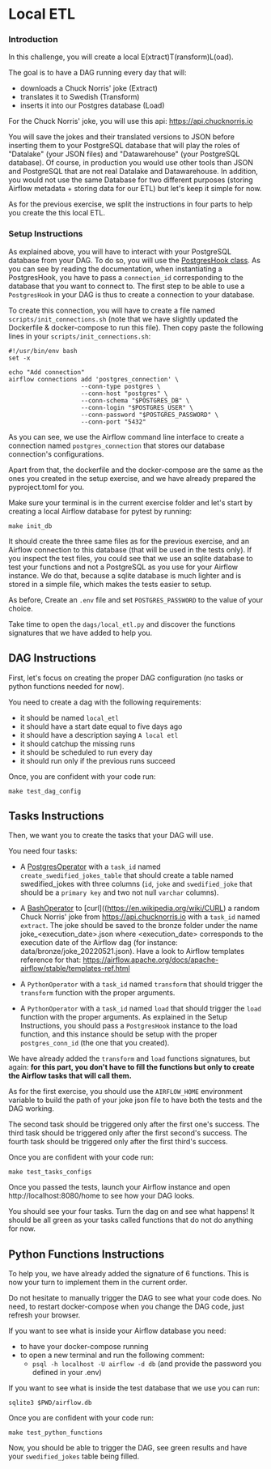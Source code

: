 # Local ETL

### Introduction

In this challenge, you will create a local E(xtract)T(ransform)L(oad).

The goal is to have a DAG running every day that will:
- downloads a Chuck Norris' joke (Extract)
- translates it to Swedish (Transform)
- inserts it into our Postgres database (Load)

For the Chuck Norris' joke, you will use this api: https://api.chucknorris.io

You will save the jokes and their translated versions to JSON before inserting them to your PostgreSQL database that will play the roles of "Datalake" (your JSON files) and "Datawarehouse" (your PostgreSQL database). Of course, in production you would use other tools than JSON and PostgreSQL that are not real Datalake and Datawarehouse. In addition, you would not use the same Database for two different purposes (storing Airflow metadata + storing data for our ETL) but let's keep it simple for now.

As for the previous exercise, we split the instructions in four parts to help you create the this local ETL.

### Setup Instructions

As explained above, you will have to interact with your PostgreSQL database from your DAG. To do so, you will use the [PostgresHook class](https://airflow.apache.org/docs/apache-airflow-providers-postgres/stable/_api/airflow/providers/postgres/hooks/postgres/index.html#module-airflow.providers.postgres.hooks.postgres). As you can see by reading the documentation, when instantiating a PostgresHook, you have to pass a `connection_id` corresponding to the database that you want to connect to. The first step to be able to use a `PostgresHook` in your DAG is thus to create a connection to your database.

To create this connection, you will have to create a file named `scripts/init_connections.sh` (note that we have slightly updated the Dockerfile & docker-compose to run this file). Then copy paste the following lines in your `scripts/init_connections.sh`:

```
#!/usr/bin/env bash
set -x

echo "Add connection"
airflow connections add 'postgres_connection' \
                    --conn-type postgres \
                    --conn-host "postgres" \
                    --conn-schema "$POSTGRES_DB" \
                    --conn-login "$POSTGRES_USER" \
                    --conn-password "$POSTGRES_PASSWORD" \
                    --conn-port "5432"
```

As you can see, we use the Airflow command line interface to create a connection named `postgres_connection` that stores our database connection's configurations.

Apart from that, the dockerfile and the docker-compose are the same as the ones you created in the setup exercise, and we have already prepared the pyproject.toml for you.

Make sure your terminal is in the current exercise folder and let's start by creating a local Airflow database for pytest by running:

```
make init_db
```

It should create the three same files as for the previous exercise, and an Airflow connection to this database (that will be used in the tests only). If you inspect the test files, you could see that we use an sqlite database to test your functions and not a PostgreSQL as you use for your Airflow instance. We do that, because a sqlite database is much lighter and is stored in a simple file, which makes the tests easier to setup.

As before, Create an `.env` file and set `POSTGRES_PASSWORD` to the value of your choice.

Take time to open the `dags/local_etl.py` and discover the functions signatures that we have added to help you.

## DAG Instructions

First, let's focus on creating the proper DAG configuration (no tasks or python functions needed for now).

You need to create a dag with the following requirements:
- it should be named `local_etl`
- it should have a start date equal to five days ago
- it should have a description saying `A local etl`
- it should catchup the missing runs
- it should be scheduled to run every day
- it should run only if the previous runs succeed

Once, you are confident with your code run:
```
make test_dag_config
```

## Tasks Instructions

Then, we want you to create the tasks that your DAG will use.

You need four tasks:

- A [PostgresOperator](https://airflow.apache.org/docs/apache-airflow-providers-postgres/stable/_api/airflow/providers/postgres/operators/postgres/index.html#module-airflow.providers.postgres.operators.postgres) with a `task_id` named `create_swedified_jokes_table` that should create a table named swedified_jokes with three columns (`id`, `joke` and `swedified_joke` that should be a `primary key` and two not null `varchar` columns).


- A [BashOperator](https://airflow.apache.org/docs/apache-airflow/stable/howto/operator/bash.html) to [curl]((https://en.wikipedia.org/wiki/CURL) a random Chuck Norris' joke from https://api.chucknorris.io with a `task_id` named `extract`. The joke should be saved to the bronze folder under the name joke_<execution_date>.json where <execution_date> corresponds to the execution date of the Airflow dag (for instance: data/bronze/joke_20220521.json). Have a look to Airflow templates reference for that: https://airflow.apache.org/docs/apache-airflow/stable/templates-ref.html

- A `PythonOperator` with a `task_id` named `transform` that should trigger the `transform` function with the proper arguments.

- A `PythonOperator` with a `task_id` named `load` that should trigger the `load` function with the proper arguments. As explained in the Setup Instructions, you should pass a `PostgresHook` instance to the load function, and this instance should be setup with the proper `postgres_conn_id` (the one that you created).


We have already added the `transform` and `load` functions signatures, but again: **for this part, you don't have to fill the functions but only to create the Airflow tasks that will call them.**

As for the first exercise, you should use the `AIRFLOW_HOME` environment variable to build the path of your joke json file to have both the tests and the DAG working.

The second task should be triggered only after the first one's success.
The third task should be triggered only after the first second's success.
The fourth task should be triggered only after the first third's success.

Once you are confident with your code run:
```
make test_tasks_configs
```

Once you passed the tests, launch your Airflow instance and open http://localhost:8080/home to see how your DAG looks.

You should see your four tasks. Turn the dag on and see what happens! It should be all green as your tasks called functions that do not do anything for now.

## Python Functions Instructions

To help you, we have already added the signature of 6 functions. This is now your turn to implement them in the current order.

Do not hesitate to manually trigger the DAG to see what your code does.
No need, to restart docker-compose when you change the DAG code, just refresh your browser.

If you want to see what is inside your Airflow database you need:
- to have your docker-compose running
- to open a new terminal and run the following comment:
  - ```psql -h localhost -U airflow -d db``` (and provide the password you defined in your .env)


If you want to see what is inside the test database that we use you can run:
```
sqlite3 $PWD/airflow.db
```

Once you are confident with your code run:
```
make test_python_functions
```

Now, you should be able to trigger the DAG, see green results and have your `swedified_jokes` table being filled.
